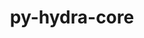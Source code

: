 ---
title: "py-hydra-core"
layout: cache
categories: [package, develop]
meta: {"versions": ["1.3.1"], "compilers": ["apple-clang@=15.0.0", "gcc@=11.3.0"], "oss": ["ubuntu22.04", "ventura"], "platforms": ["darwin", "linux"], "targets": ["aarch64", "x86_64_v3"], "stacks": ["ml-darwin-aarch64-mps", "ml-linux-x86_64-cpu", "ml-linux-x86_64-cuda", "root"], "num_specs": 14, "num_specs_by_stack": {"ml-darwin-aarch64-mps": 4, "root": 14, "ml-linux-x86_64-cpu": 10, "ml-linux-x86_64-cuda": 10}}
spec_details: [{"hash": "7f7dn5tak7cfopqrddz4bvthosyhzjx3", "compiler": "apple-clang@=15.0.0", "versions": ["1.3.1"], "os": "ventura", "platform": "darwin", "target": "aarch64", "variants": ["build_system=python_pip"], "stacks": ["ml-darwin-aarch64-mps", "root"], "size": "-", "tarball": "https://binaries.spack.io/develop/build_cache/darwin-ventura-aarch64/apple-clang-15.0.0/py-hydra-core-1.3.1/darwin-ventura-aarch64-apple-clang-15.0.0-py-hydra-core-1.3.1-7f7dn5tak7cfopqrddz4bvthosyhzjx3.spack"}, {"hash": "a7zwr5fooagqtbizyxv3grs3fbnylxxy", "compiler": "apple-clang@=15.0.0", "versions": ["1.3.1"], "os": "ventura", "platform": "darwin", "target": "aarch64", "variants": ["build_system=python_pip"], "stacks": ["ml-darwin-aarch64-mps", "root"], "size": "-", "tarball": "https://binaries.spack.io/develop/build_cache/darwin-ventura-aarch64/apple-clang-15.0.0/py-hydra-core-1.3.1/darwin-ventura-aarch64-apple-clang-15.0.0-py-hydra-core-1.3.1-a7zwr5fooagqtbizyxv3grs3fbnylxxy.spack"}, {"hash": "uuyvidypxqo5htjs2rmjt2l2memzdilh", "compiler": "apple-clang@=15.0.0", "versions": ["1.3.1"], "os": "ventura", "platform": "darwin", "target": "aarch64", "variants": ["build_system=python_pip"], "stacks": ["ml-darwin-aarch64-mps", "root"], "size": "-", "tarball": "https://binaries.spack.io/develop/build_cache/darwin-ventura-aarch64/apple-clang-15.0.0/py-hydra-core-1.3.1/darwin-ventura-aarch64-apple-clang-15.0.0-py-hydra-core-1.3.1-uuyvidypxqo5htjs2rmjt2l2memzdilh.spack"}, {"hash": "bbvdytpzlyvf3aswah2fqb55rnkney47", "compiler": "apple-clang@=15.0.0", "versions": ["1.3.1"], "os": "ventura", "platform": "darwin", "target": "aarch64", "variants": ["build_system=python_pip"], "stacks": ["ml-darwin-aarch64-mps", "root"], "size": "-", "tarball": "https://binaries.spack.io/develop/build_cache/darwin-ventura-aarch64/apple-clang-15.0.0/py-hydra-core-1.3.1/darwin-ventura-aarch64-apple-clang-15.0.0-py-hydra-core-1.3.1-bbvdytpzlyvf3aswah2fqb55rnkney47.spack"}, {"hash": "flgl7asmc5a6t4nvvejzq6koywm3fax2", "compiler": "gcc@=11.3.0", "versions": ["1.3.1"], "os": "ubuntu22.04", "platform": "linux", "target": "x86_64_v3", "variants": ["build_system=python_pip"], "stacks": ["ml-linux-x86_64-cpu", "ml-linux-x86_64-cuda", "root"], "size": "-", "tarball": "https://binaries.spack.io/develop/build_cache/linux-ubuntu22.04-x86_64_v3/gcc-11.3.0/py-hydra-core-1.3.1/linux-ubuntu22.04-x86_64_v3-gcc-11.3.0-py-hydra-core-1.3.1-flgl7asmc5a6t4nvvejzq6koywm3fax2.spack"}, {"hash": "kjwceslpko7rzrm6zdpvk2sl6yg2pfux", "compiler": "gcc@=11.3.0", "versions": ["1.3.1"], "os": "ubuntu22.04", "platform": "linux", "target": "x86_64_v3", "variants": ["build_system=python_pip"], "stacks": ["ml-linux-x86_64-cpu", "ml-linux-x86_64-cuda", "root"], "size": "-", "tarball": "https://binaries.spack.io/develop/build_cache/linux-ubuntu22.04-x86_64_v3/gcc-11.3.0/py-hydra-core-1.3.1/linux-ubuntu22.04-x86_64_v3-gcc-11.3.0-py-hydra-core-1.3.1-kjwceslpko7rzrm6zdpvk2sl6yg2pfux.spack"}, {"hash": "g6hrqvtucfbns2kbwfbje3y3ipzzd4vj", "compiler": "gcc@=11.3.0", "versions": ["1.3.1"], "os": "ubuntu22.04", "platform": "linux", "target": "x86_64_v3", "variants": ["build_system=python_pip"], "stacks": ["ml-linux-x86_64-cpu", "ml-linux-x86_64-cuda", "root"], "size": "-", "tarball": "https://binaries.spack.io/develop/build_cache/linux-ubuntu22.04-x86_64_v3/gcc-11.3.0/py-hydra-core-1.3.1/linux-ubuntu22.04-x86_64_v3-gcc-11.3.0-py-hydra-core-1.3.1-g6hrqvtucfbns2kbwfbje3y3ipzzd4vj.spack"}, {"hash": "g3adlupmldekpyh42m5qfwhqw7c6w4rc", "compiler": "gcc@=11.3.0", "versions": ["1.3.1"], "os": "ubuntu22.04", "platform": "linux", "target": "x86_64_v3", "variants": ["build_system=python_pip"], "stacks": ["ml-linux-x86_64-cpu", "ml-linux-x86_64-cuda", "root"], "size": "-", "tarball": "https://binaries.spack.io/develop/build_cache/linux-ubuntu22.04-x86_64_v3/gcc-11.3.0/py-hydra-core-1.3.1/linux-ubuntu22.04-x86_64_v3-gcc-11.3.0-py-hydra-core-1.3.1-g3adlupmldekpyh42m5qfwhqw7c6w4rc.spack"}, {"hash": "33g46355xb42xn4wv6yu6gtq55ueuaph", "compiler": "gcc@=11.3.0", "versions": ["1.3.1"], "os": "ubuntu22.04", "platform": "linux", "target": "x86_64_v3", "variants": ["build_system=python_pip"], "stacks": ["ml-linux-x86_64-cpu", "ml-linux-x86_64-cuda", "root"], "size": "-", "tarball": "https://binaries.spack.io/develop/build_cache/linux-ubuntu22.04-x86_64_v3/gcc-11.3.0/py-hydra-core-1.3.1/linux-ubuntu22.04-x86_64_v3-gcc-11.3.0-py-hydra-core-1.3.1-33g46355xb42xn4wv6yu6gtq55ueuaph.spack"}, {"hash": "dcfhxjhervtq4ngypv43od6slikq7wes", "compiler": "gcc@=11.3.0", "versions": ["1.3.1"], "os": "ubuntu22.04", "platform": "linux", "target": "x86_64_v3", "variants": ["build_system=python_pip"], "stacks": ["ml-linux-x86_64-cpu", "ml-linux-x86_64-cuda", "root"], "size": "-", "tarball": "https://binaries.spack.io/develop/build_cache/linux-ubuntu22.04-x86_64_v3/gcc-11.3.0/py-hydra-core-1.3.1/linux-ubuntu22.04-x86_64_v3-gcc-11.3.0-py-hydra-core-1.3.1-dcfhxjhervtq4ngypv43od6slikq7wes.spack"}, {"hash": "v6es57dci6pmxwd676sgvkztesmr5b2h", "compiler": "gcc@=11.3.0", "versions": ["1.3.1"], "os": "ubuntu22.04", "platform": "linux", "target": "x86_64_v3", "variants": ["build_system=python_pip"], "stacks": ["ml-linux-x86_64-cpu", "ml-linux-x86_64-cuda", "root"], "size": "-", "tarball": "https://binaries.spack.io/develop/build_cache/linux-ubuntu22.04-x86_64_v3/gcc-11.3.0/py-hydra-core-1.3.1/linux-ubuntu22.04-x86_64_v3-gcc-11.3.0-py-hydra-core-1.3.1-v6es57dci6pmxwd676sgvkztesmr5b2h.spack"}, {"hash": "gqc3rkswu55salbk4xnzatbwtqe2mfpn", "compiler": "gcc@=11.3.0", "versions": ["1.3.1"], "os": "ubuntu22.04", "platform": "linux", "target": "x86_64_v3", "variants": ["build_system=python_pip"], "stacks": ["ml-linux-x86_64-cpu", "ml-linux-x86_64-cuda", "root"], "size": "-", "tarball": "https://binaries.spack.io/develop/build_cache/linux-ubuntu22.04-x86_64_v3/gcc-11.3.0/py-hydra-core-1.3.1/linux-ubuntu22.04-x86_64_v3-gcc-11.3.0-py-hydra-core-1.3.1-gqc3rkswu55salbk4xnzatbwtqe2mfpn.spack"}, {"hash": "q5d4vlan7negx2jh5btxekbpeno65lqj", "compiler": "gcc@=11.3.0", "versions": ["1.3.1"], "os": "ubuntu22.04", "platform": "linux", "target": "x86_64_v3", "variants": ["build_system=python_pip"], "stacks": ["ml-linux-x86_64-cpu", "ml-linux-x86_64-cuda", "root"], "size": "-", "tarball": "https://binaries.spack.io/develop/build_cache/linux-ubuntu22.04-x86_64_v3/gcc-11.3.0/py-hydra-core-1.3.1/linux-ubuntu22.04-x86_64_v3-gcc-11.3.0-py-hydra-core-1.3.1-q5d4vlan7negx2jh5btxekbpeno65lqj.spack"}, {"hash": "ur5cuyazdtqg4yxhcyr7ij2fmjhbwi3n", "compiler": "gcc@=11.3.0", "versions": ["1.3.1"], "os": "ubuntu22.04", "platform": "linux", "target": "x86_64_v3", "variants": ["build_system=python_pip"], "stacks": ["ml-linux-x86_64-cpu", "ml-linux-x86_64-cuda", "root"], "size": "-", "tarball": "https://binaries.spack.io/develop/build_cache/linux-ubuntu22.04-x86_64_v3/gcc-11.3.0/py-hydra-core-1.3.1/linux-ubuntu22.04-x86_64_v3-gcc-11.3.0-py-hydra-core-1.3.1-ur5cuyazdtqg4yxhcyr7ij2fmjhbwi3n.spack"}]
---